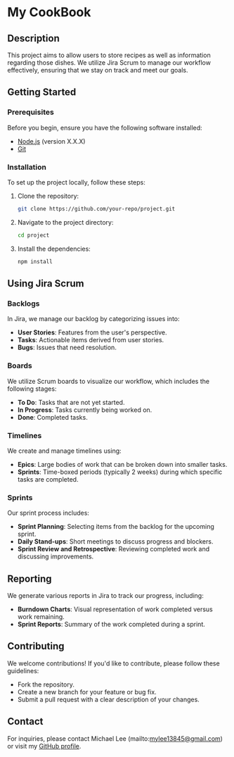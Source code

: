# My CookBook

## Description
This project aims to allow users to store recipes as well as information regarding those dishes. We utilize Jira Scrum to manage our workflow effectively, ensuring that we stay on track and meet our goals.

## Getting Started

### Prerequisites
Before you begin, ensure you have the following software installed:
- [Node.js](https://nodejs.org/) (version X.X.X)
- [Git](https://git-scm.com/)

### Installation
To set up the project locally, follow these steps:

1. Clone the repository:
    ```bash
    git clone https://github.com/your-repo/project.git
    ```
2. Navigate to the project directory:
    ```bash
    cd project
    ```
3. Install the dependencies:
    ```bash
    npm install
    ```

## Using Jira Scrum

### Backlogs
In Jira, we manage our backlog by categorizing issues into:
- **User Stories**: Features from the user's perspective.
- **Tasks**: Actionable items derived from user stories.
- **Bugs**: Issues that need resolution.

### Boards
We utilize Scrum boards to visualize our workflow, which includes the following stages:
- **To Do**: Tasks that are not yet started.
- **In Progress**: Tasks currently being worked on.
- **Done**: Completed tasks.

### Timelines
We create and manage timelines using:
- **Epics**: Large bodies of work that can be broken down into smaller tasks.
- **Sprints**: Time-boxed periods (typically 2 weeks) during which specific tasks are completed.

### Sprints
Our sprint process includes:
- **Sprint Planning**: Selecting items from the backlog for the upcoming sprint.
- **Daily Stand-ups**: Short meetings to discuss progress and blockers.
- **Sprint Review and Retrospective**: Reviewing completed work and discussing improvements.

## Reporting
We generate various reports in Jira to track our progress, including:
- **Burndown Charts**: Visual representation of work completed versus work remaining.
- **Sprint Reports**: Summary of the work completed during a sprint.

## Contributing
We welcome contributions! If you'd like to contribute, please follow these guidelines:
- Fork the repository.
- Create a new branch for your feature or bug fix.
- Submit a pull request with a clear description of your changes.

## Contact
For inquiries, please contact Michael Lee (mailto:mylee13845@gmail.com) or visit my [GitHub profile](https://github.com/m-y-lee2002).
